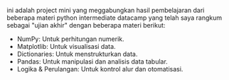 ini adalah project mini yang meggabungkan hasil pembelajaran dari beberapa materi python intermediate datacamp yang telah saya rangkum sebagai
"ujian akhir" dengan beberapa materi berikut:
- NumPy: Untuk perhitungan numerik.
- Matplotlib: Untuk visualisasi data.
- Dictionaries: Untuk menstrukturkan data.
- Pandas: Untuk manipulasi dan analisis data tabular.
- Logika & Perulangan: Untuk kontrol alur dan otomatisasi.
